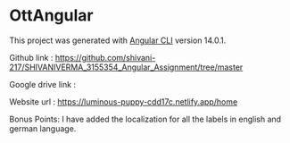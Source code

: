 # OttAngular

This project was generated with [Angular CLI](https://github.com/angular/angular-cli) version 14.0.1.

Github link : https://github.com/shivani-217/SHIVANIVERMA_3155354_Angular_Assignment/tree/master

Google drive link :


Website url : https://luminous-puppy-cdd17c.netlify.app/home

Bonus Points:
I have added the localization for all the labels in english and german language.


